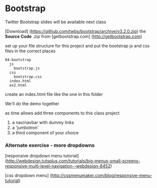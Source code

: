 Bootstrap
======

Twitter Bootstrap slides will be available next class

[Download] (https://github.com/twbs/bootstrap/archive/v3.2.0.zip) the **Source Code** .zip from [getbootstrap.com] (http://getbootstrap.com)

set up your file structure for this project and put the bootstrap js and css files in the correct places

```
04-bootstrap
  js
    bootstrap.js
  css
    bootstrap.css
  index.html
  ex2.html
```

create an index.html file like the one in this folder

We'll do the demo together

as time allows add three components to this class project

1. a nav/navbar with dummy links
2. a 'jumbotron'
3. a third component of your choice

### Alternate exercise - more dropdowns

[responsive dropdown menu tutorial] (http://webdesign.tutsplus.com/tutorials/big-menus-small-screens-responsive-multi-level-navigation--webdesign-8452)

[css dropdown menu] (http://cssmenumaker.com/blog/responsive-menu-tutorial)